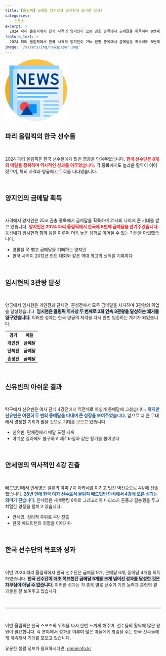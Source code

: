 ```yaml
---
title: [올림픽] 금메달 양지인과 임시현의 놀라운 성과!
categories:
  - 스포츠
excerpt: >
  2024 파리 올림픽에서 한국 사격의 양지인이 25m 권총 종목에서 금메달을 획득하며 8번째 메달을 안겼다. 배드민턴의 안세영은 28년 만에 여자 단식 4강에 올라 희망의 불씨를 지폈지만, 탁구의 신유빈은 아쉽게 동메달에 머물렀다.
feature_text: >
  2024 파리 올림픽에서 한국 사격의 양지인이 25m 권총 종목에서 금메달을 획득하며 8번째 메달을 안겼다. 배드민턴의 안세영은 28년 만에 여자 단식 4강에 올라 희망의 불씨를 지폈지만, 탁구의 신유빈은 아쉽게 동메달에 머물렀다.
image: '/assets/img/newspaper.png'
---
```


<p><img src="/assets/img/newspaper.png" alt="kimp 속보" /></p>

<h2 data-ke-size="size26">파리 올림픽의 한국 선수들</h2>

<p data-ke-size="size16">&nbsp;</p>

<p>2024 파리 올림픽은 한국 선수들에게 많은 영광을 안겨주었습니다. <b><span style="color: #ee2323;">한국 선수단은 8개의 메달을 쟁취하며 역사적인 성과를 이루었습니다.</span></b> 각 종목에서도 놀라운 활약이 이어졌으며, 특히 사격과 양궁에서 두각을 나타냈습니다. </p>

<p data-ke-size="size16">&nbsp;</p>

<h2 data-ke-size="size26">양지인의 금메달 획득</h2>

<p data-ke-size="size16">&nbsp;</p>

<p>사격에서 양지인은 25m 권총 종목에서 금메달을 획득하며 21세의 나이에 큰 기대를 받고 있습니다. <b><span style="color: #ee2323;">양지인은 2024 파리 올림픽에서 한국에 8번째 금메달을 안겨주었습니다.</span></b> 동갑내기 임시현과 함께 팀을 이루어 더욱 높은 성과로 이어질 수 있는 기반을 마련했습니다. </p>

<ul>
    <li>양팔을 쭉 뻗고 금메달을 기뻐하는 양지인</li>
    <li>한국 사격이 2012년 런던 대회와 같은 역대 최고의 성적을 기록하다</li>
</ul>

<p data-ke-size="size16">&nbsp;</p>

<h2 data-ke-size="size26">임시현의 3관왕 달성</h2>

<p data-ke-size="size16">&nbsp;</p>

<p>양궁에서 임시현은 개인전과 단체전, 혼성전에서 모두 금메달을 차지하며 3관왕의 위업을 달성했습니다. <b><span style="background-color: #21538527;">임시현은 올림픽 역사상 두 번째로 2회 연속 3관왕을 달성하는 쾌거를 일구었습니다.</span></b> 이러한 성과는 한국 양궁의 저력을 다시 한번 입증하는 계기가 되었습니다. </p>

<table>
    <tr>
        <td style="text-align: center; height: 17px;"><b>경기</b></td>
        <td style="text-align: center; height: 17px;"><b>메달</b></td>
    </tr>
    <tr>
        <td style="text-align: center; height: 17px;"><b>개인전</b></td>
        <td style="text-align: center; height: 17px;"><b>금메달</b></td>
    </tr>
    <tr>
        <td style="text-align: center; height: 17px;"><b>단체전</b></td>
        <td style="text-align: center; height: 17px;"><b>금메달</b></td>
    </tr>
    <tr>
        <td style="text-align: center; height: 17px;"><b>혼성전</b></td>
        <td style="text-align: center; height: 17px;"><b>금메달</b></td>
    </tr>
</table>

<p data-ke-size="size16">&nbsp;</p>

<h2 data-ke-size="size26">신유빈의 아쉬운 결과</h2>

<p data-ke-size="size16">&nbsp;</p>

<p>탁구에서 신유빈은 여자 단식 4강전에서 역전패로 아쉽게 동메달에 그쳤습니다. <b><span style="color: #1a5490;">하지만 신유빈은 여전히 두 번의 동메달을 따내며 큰 성장을 보여주었습니다.</span></b> 앞으로 더 큰 무대에서 경쟁할 기회가 많을 것으로 기대를 모으고 있습니다.</p>

<ul>
    <li>신유빈, 단체전에서 메달 도전 지속</li>
    <li>아쉬운 결과에도 불구하고 제주바람과 같은 활기를 불어넣다</li>
</ul>

<p data-ke-size="size16">&nbsp;</p>

<h2 data-ke-size="size26">안세영의 역사적인 4강 진출</h2>

<p data-ke-size="size16">&nbsp;</p>

<p>배드민턴에서 안세영은 일본의 야마구치 아카네를 이기고 멋진 역전승으로 4강에 진출했습니다. <b><span style="color: #1a5490;">28년 만에 한국 여자 선수로서 올림픽 배드민턴 단식에서 4강에 오른 성과는 의미가 깊습니다.</span></b> 안세영은 세계랭킹 8위의 그레고리아 마리스카 툰중과 결승행을 두고 치열한 경쟁을 펼치고 있습니다.</p>

<ul>
    <li>안세영, 심리적 우위로 4강 진출</li>
    <li>한국 배드민턴의 희망을 이어가다</li>
</ul>

<p data-ke-size="size16">&nbsp;</p>

<h2 data-ke-size="size26">한국 선수단의 목표와 성과</h2>

<p data-ke-size="size16">&nbsp;</p>

<p>이번 2024 파리 올림픽에서 한국 선수단은 금메달 9개, 은메달 6개, 동메달 4개를 획득하였습니다. <b><span style="background-color: #21538527;">한국 선수단이 애초 목표했던 금메달 5개를 크게 넘어선 성과를 달성한 것은 자부심이 아닐 수 없습니다.</span></b> 이러한 성과는 각 종목 별로 선수가 가진 능력과 훈련의 결과물을 잘 보여주고 있습니다.</p>

<p data-ke-size="size16">&nbsp;</p>

<hr>

<p data-ke-size="size16">&nbsp;</p> 

<p>이번 올림픽은 한국 스포츠의 위력을 다시 한번 느끼게 해주며, 선수들의 활약에 많은 응원이 필요합니다. 각 분야에서 성과를 이루며 많은 이들에게 영감을 주는 한국 선수들에게 계속해서 기대를 모으고 있습니다.</p>
유용한 생활 정보가 필요하시다면, <a href="https://onioninfo.kr" rel="dofollow">onioninfo.kr</a>


